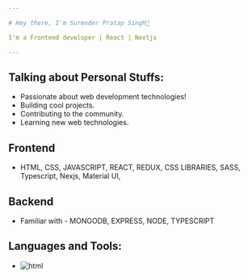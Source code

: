 ```yaml
---

# Hey there, I'm Surender Pratap Singh👋

I'm a Frontend developer | React | Nextjs

---
```


## Talking about Personal Stuffs:
- Passionate about web development technologies!
- Building cool projects.
- Contributing to the community.
- Learning new web technologies.

## Frontend
- HTML, CSS, JAVASCRIPT, REACT, REDUX, CSS LIBRARIES, SASS, Typescript, Nexjs, Material UI,

## Backend
- Familiar with - MONGODB, EXPRESS, NODE, TYPESCRIPT

## Languages and Tools:
- ![html](image.jpg)

 

  

   

   
